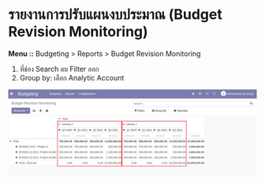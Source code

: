 # รายงานการปรับแผนงบประมาณ (Budget Revision Monitoring)

**Menu ::** Budgeting > Reports > Budget Revision Monitoring

1. ที่ช่อง Search ลบ Filter ออก
2. Group by: เลือก Analytic Account

![](img/revision_monitoring.png)